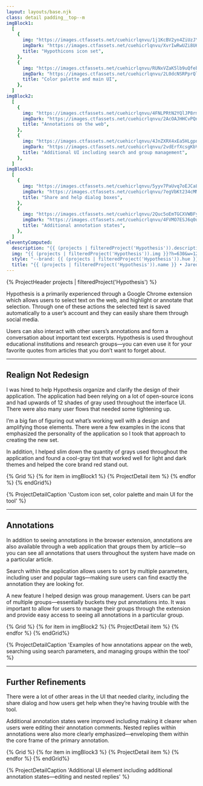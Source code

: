 ```yaml
---
layout: layouts/base.njk
class: detail padding__top--m
imgBlock1:
  [
    {
      img: "https://images.ctfassets.net/cuehicrlqnvu/1j1KcBV2yn4ZiUzJY0oRit/269bdde9967579dda9adffcea58485e9/hypothesis-1-light.svg",
      imgDark: "https://images.ctfassets.net/cuehicrlqnvu/XvrIwRwUZi8U6IH1GxX18/024f581b438f89e40182e188798112e7/hypothesis-1-dark.svg",
      title: "Hypothicons icon set",
    },
    {
      img: "https://images.ctfassets.net/cuehicrlqnvu/RUNxVZaK5lb9uQfebmORL/e6cedb742ac1667b3f475d5c16fee533/hypothesis-2-light.svg",
      imgDark: "https://images.ctfassets.net/cuehicrlqnvu/2L0dcNSRPprQlybFxTjkKV/33e4ccbad7f0d8ef3f825584f8f7dafe/hypothesis-2-dark.svg",
      title: "Color palette and main UI",
    },
  ]
imgBlock2:
  [
    {
      img: "https://images.ctfassets.net/cuehicrlqnvu/4FNLPRtN2YQlJP8rmJEwxg/d598ffa9f0acee3a4436c1bcfc76d506/hypothesis-3-light.svg",
      imgDark: "https://images.ctfassets.net/cuehicrlqnvu/2AcOAJHHCvPQn0qvmPvnTZ/6022d764e2bd18e6735cd1639f84c38b/hypothesis-3-dark.svg",
      title: "Annotations on the web",
    },
    {
      img: "https://images.ctfassets.net/cuehicrlqnvu/4JnZXRX4xEa5HLgpnIVZm2/91bff02f1d234dd57ddcaf45d33b20d6/hypothesis-4-light.svg",
      imgDark: "https://images.ctfassets.net/cuehicrlqnvu/2vdErfXcsgKbVqiMznXzp4/66d69a08811caae6ff1a5f8be010a869/hypothesis-4-dark.svg",
      title: "Additional UI including search and group management",
    },
  ]
imgBlock3:
  [
    {
      img: "https://images.ctfassets.net/cuehicrlqnvu/5yyv7PaUvq7oEJCaLEnRZM/1127fda1b11743f91023c00b1158d1a8/hypothesis-5-light.svg",
      imgDark: "https://images.ctfassets.net/cuehicrlqnvu/7egVbKt234cMMeMponsIPp/e6f34daf6b667d56c3a7ee4231c3a8b4/hypothesis-5-dark.svg",
      title: "Share and help dialog boxes",
    },
    {
      img: "https://images.ctfassets.net/cuehicrlqnvu/2Quc5oEmTGCXVWBFyJPbIg/46aa90ffd6f5b5bd4d7f2f68fa2efa32/hypothesis-6-light.svg",
      imgDark: "https://images.ctfassets.net/cuehicrlqnvu/4FVMO7ESJ6q0uAiHUDYoSj/338cf2dcaf7634f4223e2c482f6e8054/hypothesis-6-dark.svg",
      title: "Additional annotation states",
    },
  ]
eleventyComputed:
  description: "{{ (projects | filteredProject('Hypothesis')).description }}"
  img: "{{ (projects | filteredProject('Hypothesis')).img }}?h=630&w=1200&fit=fill&f=face"
  style: "--brand: {{ (projects | filteredProject('Hypothesis')).hue }}"
  title: "{{ (projects | filteredProject('Hypothesis')).name }} • Jared Pendergraft"
---
```


{% ProjectHeader projects |  filteredProject('Hypothesis') %}

Hypothesis is a primarily experienced through a Google Chrome extension which allows users to select text on the web, and highlight or annotate that selection. Through one of these actions the selected text is saved automatically to a user’s account and they can easily share them through social media.

Users can also interact with other users’s annotations and form a conversation about important text excerpts. Hypothesis is used throughout educational institutions and research groups—you can even use it for your favorite quotes from articles that you don’t want to forget about.

---

## Realign Not Redesign

I was hired to help Hypothesis organize and clarify the design of their application. The application had been relying on a lot of open-source icons and had upwards of 12 shades of gray used throughout the interface UI. There were also many user flows that needed some tightening up.

I’m a big fan of figuring out what’s working well with a design and amplifying those elements. There were a few examples in the icons that emphasized the personality of the application so I took that approach to creating the new set.

In addition, I helped slim down the quantity of grays used throughout the application and found a cool-gray tint that worked well for light and dark themes and helped the core brand red stand out.

{% Grid %}
{% for item in imgBlock1 %}
{% ProjectDetail item %}
{% endfor %}
{% endGrid%}

{% ProjectDetailCaption 'Custom icon set, color palette and main UI for the tool' %}

---

## Annotations

In addition to seeing annotations in the browser extension, annotations are also available through a web application that groups them by article—so you can see all annotations that users throughout the system have made on a particular article.

Search within the application allows users to sort by multiple parameters, including user and popular tags—making sure users can find exactly the annotation they are looking for.

A new feature I helped design was group management. Users can be part of multiple groups—essentially buckets they put annotations into. It was important to allow for users to manage their groups through the extension and provide easy access to seeing all annotations in a particular group.

{% Grid %}
{% for item in imgBlock2 %}
{% ProjectDetail item %}
{% endfor %}
{% endGrid%}

{% ProjectDetailCaption 'Examples of how annotations appear on the web, searching using search parameters, and managing groups within the tool' %}

---

## Further Refinements

There were a lot of other areas in the UI that needed clarity, including the share dialog and how users get help when they’re having trouble with the tool.

Additional annotation states were improved including making it clearer when users were editing their annotation comments. Nested replies within annotations were also more clearly emphasized—enveloping them within the core frame of the primary annotation.

{% Grid %}
{% for item in imgBlock3 %}
{% ProjectDetail item %}
{% endfor %}
{% endGrid%}

{% ProjectDetailCaption 'Additional UI element including additional annotation states—editing and nested replies' %}

